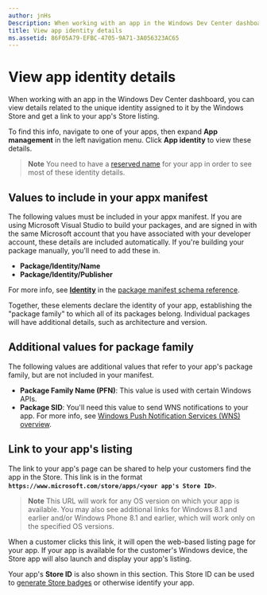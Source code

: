 ```yaml
---
author: jnHs
Description: When working with an app in the Windows Dev Center dashboard, you can view details related to the unique identity assigned to it by the Windows Store and get a link to your app's Store listing.
title: View app identity details
ms.assetid: 86F05A79-EFBC-4705-9A71-3A056323AC65
---
```


# View app identity details


When working with an app in the Windows Dev Center dashboard, you can view details related to the unique identity assigned to it by the Windows Store and get a link to your app's Store listing.

To find this info, navigate to one of your apps, then expand **App management** in the left navigation menu. Click **App identity** to view these details.

> **Note**  You need to have a [reserved name](create-your-app-by-reserving-a-name.md) for your app in order to see most of these identity details.

## Values to include in your appx manifest


The following values must be included in your appx manifest. If you are using Microsoft Visual Studio to build your packages, and are signed in with the same Microsoft account that you have associated with your developer account, these details are included automatically. If you're building your package manually, you'll need to add these in.

-   **Package/Identity/Name**
-   **Package/Identity/Publisher**

For more info, see [**Identity**](https://msdn.microsoft.com/library/windows/apps/br211441) in the [package manifest schema reference](https://msdn.microsoft.com/library/windows/apps/br211473).

Together, these elements declare the identity of your app, establishing the "package family" to which all of its packages belong. Individual packages will have additional details, such as architecture and version.

## Additional values for package family


The following values are additional values that refer to your app's package family, but are not included in your manifest.

-   **Package Family Name (PFN)**: This value is used with certain Windows APIs.
-   **Package SID**: You'll need this value to send WNS notifications to your app. For more info, see [Windows Push Notification Services (WNS) overview](https://msdn.microsoft.com/library/windows/apps/mt187203).

## Link to your app's listing

The link to your app's page can be shared to help your customers find the app in the Store. This link is in the format **`https://www.microsoft.com/store/apps/<your app's Store ID>`**.

> **Note**  This URL will work for any OS version on which your app is available. You may also see additional links for Windows 8.1 and earlier and/or Windows Phone 8.1 and earlier, which will work only on the specified OS versions.

When a customer clicks this link, it will open the web-based listing page for your app. If your app is available for the customer's Windows device, the Store app will also launch and display your app's listing.

Your app's **Store ID** is also shown in this section. This Store ID can be used to [generate Store badges](http://go.microsoft.com/fwlink/p/?LinkId=534236) or otherwise identify your app.

 

 






<!--HONumber=Jun16_HO3-->


